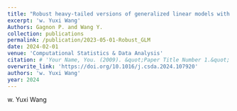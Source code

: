 ```yaml
---
title: "Robust heavy-tailed versions of generalized linear models with applications in actuarial science"
excerpt: 'w. Yuxi Wang'
Authors: Gagnon P. and Wang Y.
collection: publications
permalink: /publication/2023-05-01-Robust_GLM
date: 2024-02-01
venue: 'Computational Statistics & Data Analysis'
citation: # 'Your Name, You. (2009). &quot;Paper Title Number 1.&quot; <i>Journal 1</i>. 1(1).'
overwrite_link: 'https://doi.org/10.1016/j.csda.2024.107920'
authors: 'w. Yuxi Wang'
year: 2024
---
```

w. Yuxi Wang